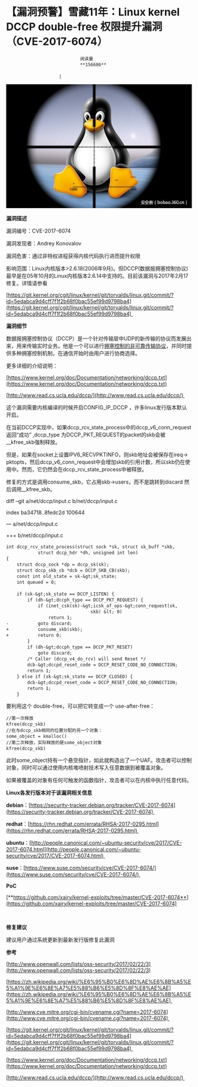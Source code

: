 
# 【漏洞预警】雪藏11年：Linux kernel DCCP double-free 权限提升漏洞（CVE-2017-6074）


                                阅读量   
                                **156686**
                            
                        |
                        
                                                                                    



[![](./img/85546/t01ae577b47c658e503.jpg)](./img/85546/t01ae577b47c658e503.jpg)



**漏洞描述**



漏洞编号：CVE-2017-6074

漏洞发现者：Andrey Konovalov

漏洞危害：通过非特权进程获得内核代码执行进而提升权限

影响范围：Linux内核版本&gt;2.6.18(2006年9月)。但DCCP(数据报拥塞控制协议)最早是在05年10月的Linux内核版本2.6.14中支持的。目前该漏洞与2017年2月17修复。详情请参看

[https://git.kernel.org/cgit/linux/kernel/git/torvalds/linux.git/commit/?id=5edabca9d4cff7f1f2b68f0bac55ef99d9798ba4](https://git.kernel.org/cgit/linux/kernel/git/torvalds/linux.git/commit/?id=5edabca9d4cff7f1f2b68f0bac55ef99d9798ba4) 



**漏洞细节**



数据报拥塞控制协议（DCCP）是一个针对传输层中UDP的新传输的协议而发展出来，用来传输实时业务。他是一个可以进行[拥塞控制的非可靠传输协议](https://zh.wikipedia.org/w/index.php?title=%E6%8B%A5%E5%A1%9E%E6%8E%A7%E5%88%B6%E7%9A%84%E9%9D%9E%E5%8F%AF%E9%9D%A0%E4%BC%A0%E8%BE%93%E5%8D%8F%E8%AE%AE&amp;action=edit&amp;redlink=1)，并同时提供多种拥塞控制机制，在通信开始时由用户进行协商选择。

更多详细的介绍说明：

[https://www.kernel.org/doc/Documentation/networking/dccp.txt](https://www.kernel.org/doc/Documentation/networking/dccp.txt) 

[http://www.read.cs.ucla.edu/dccp/](http://www.read.cs.ucla.edu/dccp/) 

这个漏洞需要内核编译的时候开启CONFIG_IP_DCCP ，许多linux发行版本默认开启。

在当前DCCP实现中，如果dccp_rcv_state_process中的dccp_v6_conn_request返回“成功” ,dccp_type 为DCCP_PKT_REQUEST的packet的skb会被__kfree_skb强制释放。

但是，如果在socket上设置IPV6_RECVPKTINFO，则skb地址会被保存在ireq-&gt; pktopts，然后dccp_v6_conn_request中会增加skb的引用计数，所以skb仍在使用中。然而，它仍然会在dccp_rcv_state_process中被释放。

修复的方式是调用consume_skb，它占用skb-&gt;users，而不是跳转到discard 然后调用__kfree_skb。



diff –git a/net/dccp/input.c b/net/dccp/input.c

index ba34718..8fedc2d 100644

— a/net/dccp/input.c

+++ b/net/dccp/input.c

```
int dccp_rcv_state_process(struct sock *sk, struct sk_buff *skb,
 			struct dccp_hdr *dh, unsigned int len)
{
 	struct dccp_sock *dp = dccp_sk(sk);
 	struct dccp_skb_cb *dcb = DCCP_SKB_CB(skb);
 	const int old_state = sk-&gt;sk_state;
 	int queued = 0;
 	
 	if (sk-&gt;sk_state == DCCP_LISTEN) {
 		if (dh-&gt;dccph_type == DCCP_PKT_REQUEST) {
 			if (inet_csk(sk)-&gt;icsk_af_ops-&gt;conn_request(sk,
 								skb) &lt; 0)
 				return 1;
-			goto discard;
+			consume_skb(skb);
+			return 0;
 		}
 		if (dh-&gt;dccph_type == DCCP_PKT_RESET)
 			goto discard;
 		/* Caller (dccp_v4_do_rcv) will send Reset */
 		dcb-&gt;dccpd_reset_code = DCCP_RESET_CODE_NO_CONNECTION;
 		return 1;
 	} else if (sk-&gt;sk_state == DCCP_CLOSED) {
 		dcb-&gt;dccpd_reset_code = DCCP_RESET_CODE_NO_CONNECTION;
 		return 1;
 	}
```

要利用这个 double-free，可以把它转变成一个 use-after-free：



```
//第一次释放
kfree(dccp_skb)
//在与dccp_skb相同的位置分配的另一个对象：
some_object = kmalloc()
//第二次释放，实际释放的是some_object对象
kfree(dccp_skb)
```

此时some_object持有一个悬空指针，如此就构造出了一个UAF。攻击者可以控制对象，同时可以通过使用内核堆喷射技术写入任意数据到被覆盖对象。

如果被覆盖的对象有任何可触发的函数指针，攻击者可以在内核中执行任意代码。





**Linux各发行版本对于该漏洞相关信息**



**debian**：[https://security-tracker.debian.org/tracker/CVE-2017-6074](https://security-tracker.debian.org/tracker/CVE-2017-6074)  

**redhat**：[https://rhn.redhat.com/errata/RHSA-2017-0295.html](https://rhn.redhat.com/errata/RHSA-2017-0295.html) 

**ubuntu**：[http://people.canonical.com/~ubuntu-security/cve/2017/CVE-2017-6074.html](http://people.canonical.com/~ubuntu-security/cve/2017/CVE-2017-6074.html) 

**suse**：[https://www.suse.com/security/cve/CVE-2017-6074/](https://www.suse.com/security/cve/CVE-2017-6074/) 



**PoC**

[**https://github.com/xairy/kernel-exploits/tree/master/CVE-2017-6074**](https://github.com/xairy/kernel-exploits/tree/master/CVE-2017-6074)

**<br>**

**修复建议**



建议用户通过系统更新到最新发行版修复此漏洞



**参考**



[http://www.openwall.com/lists/oss-security/2017/02/22/3](http://www.openwall.com/lists/oss-security/2017/02/22/3)

[https://zh.wikipedia.org/wiki/%E6%95%B0%E6%8D%AE%E6%8B%A5%E5%A1%9E%E6%8E%A7%E5%88%B6%E5%8D%8F%E8%AE%AE](https://zh.wikipedia.org/wiki/%E6%95%B0%E6%8D%AE%E6%8B%A5%E5%A1%9E%E6%8E%A7%E5%88%B6%E5%8D%8F%E8%AE%AE)  

[http://www.cve.mitre.org/cgi-bin/cvename.cgi?name=2017-6074](http://www.cve.mitre.org/cgi-bin/cvename.cgi?name=2017-6074) 

[https://git.kernel.org/cgit/linux/kernel/git/torvalds/linux.git/commit/?id=5edabca9d4cff7f1f2b68f0bac55ef99d9798ba4](https://git.kernel.org/cgit/linux/kernel/git/torvalds/linux.git/commit/?id=5edabca9d4cff7f1f2b68f0bac55ef99d9798ba4) 

[https://www.kernel.org/doc/Documentation/networking/dccp.txt](https://www.kernel.org/doc/Documentation/networking/dccp.txt)

[http://www.read.cs.ucla.edu/dccp/](http://www.read.cs.ucla.edu/dccp/) 


